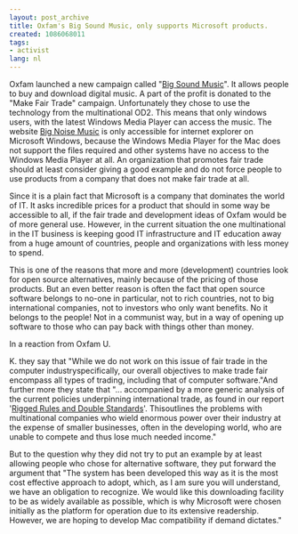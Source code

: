 ```yaml
---
layout: post_archive
title: Oxfam's Big Sound Music, only supports Microsoft products.
created: 1086068011
tags:
- activist
lang: nl
---
```

Oxfam launched a new campaign called "[Big Sound Music](http://www.bignoisemusic.com)". It allows people to buy and download digital music. A part of the profit is donated to the "Make Fair Trade" campaign. Unfortunately they chose to use the technology from the multinational OD2. This means that only windows users, with the latest Windows Media Player can access the music. <!--break-->
The website [Big Noise Music](http://www.bignoisemusic.com) is only accessible for internet explorer on Microsoft Windows, because the Windows Media Player for the Mac does not support the files required and other systems have no access to the Windows Media Player at all. An organization that promotes fair trade should at least consider giving a good example and do not force people to use products from a company that does not make fair trade at all.

Since it is a plain fact that Microsoft is a company that dominates the world of IT. It asks incredible prices for a product that should in some way be accessible to all, if the fair trade and development ideas of Oxfam would be of more general use. However, in the current situation the one multinational in the IT business is keeping good IT infrastructure and IT education away from a huge amount of countries, people and organizations with less money to spend.

This is one of the reasons that more and more (development) countries look for open source alternatives, mainly because of the pricing of those products. But an even better reason is often the fact that open source software belongs to no-one in particular, not to rich countries, not to big international companies, not to investors who only want benefits. No it belongs to the people! Not in a communist way, but in a way of opening up software to those who can pay back with things other than money. 

In a reaction from Oxfam U.

K. they say that "While we do not work on this issue of fair trade in the computer industryspecifically, our overall objectives to make trade fair encompass all types of trading, including that of computer software."And further more they state that "... accompanied by a more generic analysis of the current policies underpinning international trade, as found in our report '[Rigged Rules and Double Standards](http://www.maketradefair.com/en/index.php?file=03042002121618.htm)'. Thisoutlines the problems with multinational companies who wield enormous power over their industry at the expense of smaller businesses, often in the developing world, who are unable to compete and thus lose much needed income."

But to the question why they did not try to put an example by at least allowing people who chose for alternative software, they put forward the argument that "The system has been developed this way as it is the most cost effective approach to adopt, which, as I am sure you will understand, we have an obligation to recognize. We would like this downloading facility to be as widely available as possible, which is why Microsoft were chosen initially as the platform for operation due to its extensive readership. However, we are hoping to develop Mac compatibility if demand dictates."
